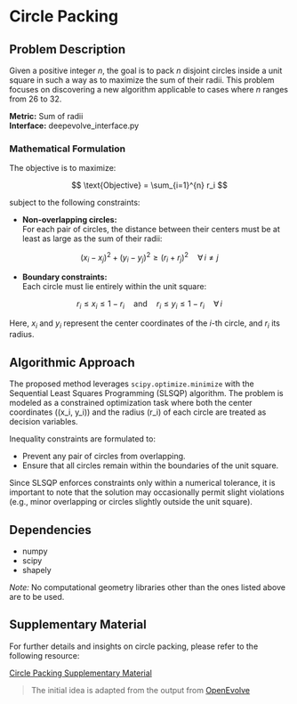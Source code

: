 # Circle Packing

## Problem Description

Given a positive integer *n*, the goal is to pack *n* disjoint circles inside a unit square in such a way as to maximize the sum of their radii. This problem focuses on discovering a new algorithm applicable to cases where *n* ranges from 26 to 32.

**Metric:** Sum of radii  
**Interface:** deepevolve_interface.py

### Mathematical Formulation

The objective is to maximize:

$$
\text{Objective} = \sum_{i=1}^{n} r_i
$$

subject to the following constraints:

- **Non-overlapping circles:**  
  For each pair of circles, the distance between their centers must be at least as large as the sum of their radii:
  
```math
(x_i - x_j)^2 + (y_i - y_j)^2 \geq (r_i + r_j)^2 \quad \forall\, i \neq j
```

- **Boundary constraints:**  
  Each circle must lie entirely within the unit square:
  
```math
  r_i \leq x_i \leq 1 - r_i \quad \text{and} \quad r_i \leq y_i \leq 1 - r_i \quad \forall\, i
```

Here, $x_i$ and $y_i$ represent the center coordinates of the $i$-th circle, and $r_i$ its radius.

## Algorithmic Approach

The proposed method leverages `scipy.optimize.minimize` with the Sequential Least Squares Programming (SLSQP) algorithm. The problem is modeled as a constrained optimization task where both the center coordinates \((x_i, y_i)\) and the radius \(r_i\) of each circle are treated as decision variables.

Inequality constraints are formulated to:
- Prevent any pair of circles from overlapping.
- Ensure that all circles remain within the boundaries of the unit square.

Since SLSQP enforces constraints only within a numerical tolerance, it is important to note that the solution may occasionally permit slight violations (e.g., minor overlapping or circles slightly outside the unit square).

## Dependencies

- numpy
- scipy
- shapely

*Note:* No computational geometry libraries other than the ones listed above are to be used.

## Supplementary Material

For further details and insights on circle packing, please refer to the following resource:

[Circle Packing Supplementary Material](https://erich-friedman.github.io/packing/cirRsqu/)

> The initial idea is adapted from the output from [OpenEvolve](https://github.com/codelion/openevolve/tree/main/examples/circle_packing)